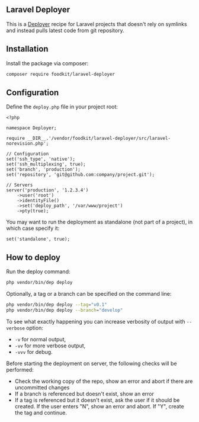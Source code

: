 ## Laravel Deployer

This is a [Deployer](https://deployer.org) recipe for Laravel projects that doesn't rely on symlinks
and instead pulls latest code from git repository. 

## Installation

Install the package via composer:

``` sh
composer require foodkit/laravel-deployer
```

## Configuration

Define the `deploy.php` file in your project root:

```
<?php

namespace Deployer;

require __DIR__.'/vendor/foodkit/laravel-deployer/src/laravel-norevision.php';

// Configuration
set('ssh_type', 'native');
set('ssh_multiplexing', true);
set('branch', 'production');
set('repository', 'git@github.com:company/project.git');

// Servers
server('production', '1.2.3.4')
    ->user('root')
    ->identityFile()
    ->set('deploy_path', '/var/www/project')
    ->pty(true);

```

You may want to run the deployment as standalone (not part of a project), in which case specify it:

```
set('standalone', true);
```

## How to deploy

Run the deploy command:

``` sh
php vendor/bin/dep deploy
```

Optionally, a tag or a branch can be specified on the command line:

``` sh
php vendor/bin/dep deploy --tag="v0.1"
php vendor/bin/dep deploy --branch="develop"
```

To see what exactly happening you can increase verbosity of output with `--verbose` option: 

* `-v`  for normal output,
* `-vv`  for more verbose output,
* `-vvv`  for debug.

Before starting the deployment on server, the following checks will be performed:

* Check the working copy of the repo, show an error and abort if there are uncommitted changes
* If a branch is referenced but doesn't exist, show an error
* If a tag is referenced but it doesn't exist, ask the user if it should be created. 
If the user enters "N", show an error and abort. If "Y", create the tag and continue.